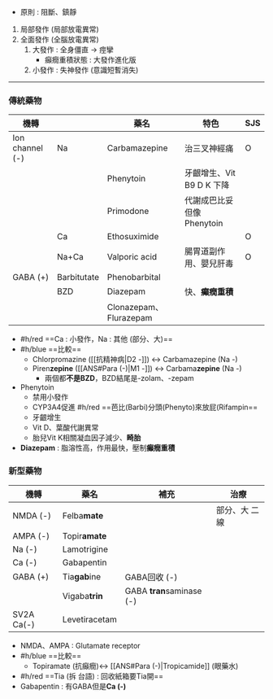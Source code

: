 - 原則 : 阻斷、鎮靜
1. 局部發作 (局部放電異常)
2. 全面發作 (全腦放電異常)
	1. 大發作 : 全身僵直 -> 痙攣
		- 癲癇重積狀態 : 大發作進化版
	2. 小發作 : 失神發作 (意識短暫消失)
***
### 傳統藥物
| 機轉            |             | 藥名                   | 特色                      | **SJS** |
|-----------------|-------------|------------------------|---------------------------|-----|
| Ion channel (-) | Na          | Carbamazepine          | 治三叉神經痛              | O   |
|                 |             | Phenytoin              | 牙齦增生、Vit B9 D K 下降 |     |
|                 |             | Primodone              | 代謝成巴比妥但像Phenytoin |     |
|                 | Ca          | Ethosuximide           |                           | O   |
|                 | Na+Ca       | Valporic acid          | 腸胃道副作用、嬰兒肝毒     | O   |
| GABA (+)        | Barbitutate | Phenobarbital          |                           |     |
|                 | BZD         | Diazepam               | 快、**癲癇重積**              |     |
|                 |             | Clonazepam、Flurazepam |                           |     |

- #h/red  ==Ca : 小發作，Na : 其他 (部分、大)==
- #h/blue ==比較==
	- Chlorpromazine ([[抗精神病|D2 -]]) <-> Carbamazepine (Na -)
	- Piren**zepine** ([[ANS#Para (-)|M1 -]]) <-> Carbama**zepine** (Na -)
		- 兩個都**不是BZD**，BZD結尾是-zolam、-zepam
- Phenytoin
	- 禁用小發作
	- CYP3A4促進 #h/red ==芭比(Barbi)分頭(Phenyto)來放屁(Rifampin==
	- 牙齦增生
	- Vit D、葉酸代謝異常
	- 胎兒Vit K相關凝血因子減少、**畸胎**
- **Diazepam** : 脂溶性高，作用最快，壓制**癲癇重積**
### 新型藥物
| 機轉       | 藥名          | 補充                  | 治療          |
|------------|---------------|-----------------------|---------------|
| NMDA (-)   | Felba**mate**     |                       | 部分、大 二線 |
| AMPA (-)   | Topir**amate**    |                       |               |
| Na (-)     | Lamotrigine   |                       |               |
| Ca (-)     | Gabapentin    |                       |               |
| GABA (+)   | Tia**gab**ine     | GABA回收 (-)          |               |
|            | Vigaba**trin**    | GABA **tran**saminase (-) |               |
| SV2A Ca(-) | Levetiracetam |                       |               |
- NMDA、AMPA : Glutamate receptor
- #h/blue ==比較==
	- Topiramate (抗癲癇)<-> [[ANS#Para (-)|Tropicamide]] (眼藥水)
- #h/red ==Tia (拆 台語) : 回收紙箱要Tia開==
- Gabapentin : 有GABA但是**Ca (-)**